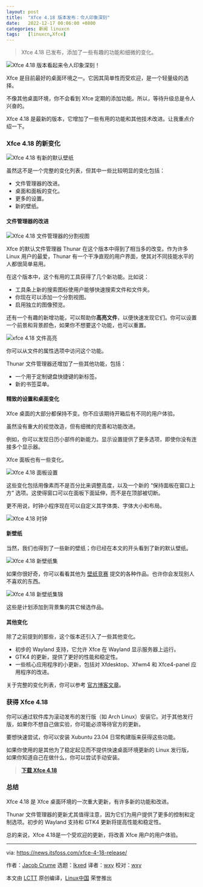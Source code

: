 ```yaml
---
layout: post
title:	"Xfce 4.18 版本发布：令人印象深刻"
date:	2022-12-17 00:06:00 +0800 
categories:	新闻 linuxcn 
tags:	[linuxcn,Xfce]
---
```




> 
> Xfce 4.18 已发布，添加了一些有趣的功能和细微的变化。
> 
> 
> 


![Xfce 4.18 版本看起来令人印象深刻！](/Asserts/Images/album/202212/17/000605rkrsvbcocvfa2zyv.png)


Xfce 是目前最好的桌面环境之一。它因其简单性而受欢迎，是一个轻量级的选择。


不像其他桌面环境，你不会看到 Xfce 定期的添加功能。所以，等待升级总是令人兴奋的。


Xfce 4.18 是最新的版本，它增加了一些有用的功能和其他技术改进。让我重点介绍一下。


### Xfce 4.18 的新变化


![Xfce 4.18 有新的默认壁纸](/Asserts/Images/album/202212/17/000605w66m5z564wwxlv7v.jpg)


虽然这不是一个完整的变化列表，但其中一些比较明显的变化包括：


* 文件管理器的改进。
* 桌面和面板的变化。
* 更多的设置。
* 新的壁纸。


#### 文件管理器的改进


![Xfce 4.18 文件管理器的分割视图](/Asserts/Images/album/202212/17/000606orhftxfdhwfadlod.jpg)


Xfce 的默认文件管理器 Thunar 在这个版本中得到了相当多的改变。作为许多 Linux 用户的最爱，Thunar 有一个干净直观的用户界面，使其对不同技能水平的人都很简单易用。


在这个版本中，这个有用的工具获得了几个新功能。比如说：


* 工具条上新的搜索图标使用户能够快速搜索文件和文件夹。
* 你现在可以添加一个分割视图。
* 启用独立的图像预览。


还有一个有趣的新增功能，可以帮助你**高亮文件**，以便快速发现它们。你可以设置一个前景和背景颜色，如果你不想要这个功能，也可以重置。


![xfce 4.18 文件高亮](/Asserts/Images/album/202212/17/000606twggcdk29e898g8t.jpg)


你可以从文件的属性选项中访问这个功能。


Thunar 文件管理器还增加了一些其他功能，包括：


* 一个用于定制键盘快捷键的新标签。
* 新的书签菜单。


#### 精致的设置和桌面变化


Xfce 桌面的大部分都保持不变。你不应该期待开箱后有不同的用户体验。


虽然没有重大的视觉改造，但有细微的完善和功能改进。


例如，你可以发现日历小部件的新能力。显示设置提供了更多选项，即使你没有连接多个显示器。


Xfce 面板也有一些变化。


![Xfce 4.18 面板设置](/Asserts/Images/album/202212/17/000606uys695e3yx2289dz.jpg)


这些变化包括用像素而不是百分比来调整高度，以及一个新的 “保持面板在窗口上方” 选项。这使得窗口可以在面板下面延伸，而不是在顶部被切断。


更不用说，时钟小程序现在可以自定义其字体类、字体大小和布局。


![Xfce 4.18 时钟](/Asserts/Images/album/202212/17/000606qdu1yyw1w1zcz0kn.jpg)


#### 新壁纸


当然，我们也得到了一些新的壁纸；你已经在本文的开头看到了新的默认壁纸。


![Xfce 4.18 新壁纸集](/Asserts/Images/album/202212/17/000606y8rs4r8j53hfhn3v.jpg)


如果你很好奇，你可以看看其他为 [壁纸竞赛](https://gitlab.xfce.org/artwork/public/-/issues/1#note_58300) 提交的各种作品。也许你会发现别人不喜欢的东西。


![Xfce 4.18 新壁纸集锦](/Asserts/Images/album/202212/17/000606eo4lktzhckorjkn0.jpg)


这些是计划添加到背景集的其它候选作品。


#### 其他变化


除了之前提到的那些，这个版本还引入了一些其他变化。


* 初步的 Wayland 支持，它允许 Xfce 在 Wayland 显示服务器上运行。
* GTK4 的更新，提供了更好的性能和稳定性。
* 一些核心应用程序的小更新，包括对 Xfdesktop、Xfwm4 和 Xfce4-panel 应用程序的改进。


关于完整的变化列表，你可以参考 [官方博客文章](https://alexxcons.github.io/blogpost_8.html)。


### 获得 Xfce 4.18


你可以通过软件库为滚动发布的发行版（如 Arch Linux）安装它。对于其他发行版，如果你不想自己做实验，你可能必须等待官方的更新。


要想快速尝试，你可以安装 Xubuntu 23.04 日常构建版来获得这些功能。


如果你使用的是其他为了稳定起见而不提供快速桌面环境更新的 Linux 发行版，如果你知道自己在做什么，你可以尝试手动安装。



> 
> **[下载 Xfce 4.18](https://www.xfce.org/)**
> 
> 
> 


### 总结


Xfce 4.18 是 Xfce 桌面环境的一次重大更新，有许多新的功能和改进。


Thunar 文件管理器的更新尤其值得注意，因为它们为用户提供了更多的控制和定制选项。初步的 Wayland 支持和 GTK4 更新将提高性能和稳定性。


总的来说，Xfce 4.18是一个受欢迎的更新，将改善 Xfce 用户的用户体验。




---


via: <https://news.itsfoss.com/xfce-4-18-release/>


作者：[Jacob Crume](https://news.itsfoss.com/author/jacob/) 选题：[lkxed](https://github.com/lkxed) 译者：[wxy](https://github.com/wxy) 校对：[wxy](https://github.com/wxy)


本文由 [LCTT](https://github.com/LCTT/TranslateProject) 原创编译，[Linux中国](https://linux.cn/) 荣誉推出
